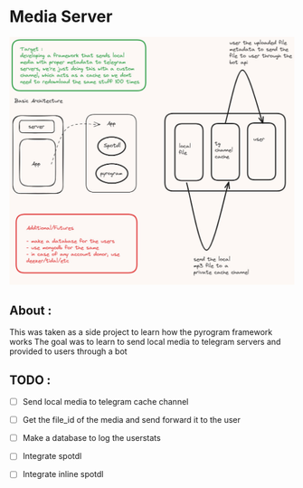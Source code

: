 # Media Server
![Basic Architecture](assets/architecture.jpg)

## About :
This was taken as a side project to learn how the pyrogram framework works
The goal was to learn to send local media to telegram servers and provided to users through a bot

## TODO :
- [ ] Send local media to telegram cache channel
- [ ] Get the file_id of the media and send forward it to the user
- [ ] Make a database to log the userstats
- [ ] Integrate spotdl
- [ ] Integrate inline spotdl

